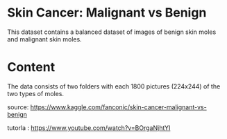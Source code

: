 # Skin Cancer: Malignant vs Benign

This dataset contains a balanced dataset of images of benign skin moles and malignant skin moles.

# Content
The data consists of two folders with each 1800 pictures (224x244) of the two types of moles.




source: https://www.kaggle.com/fanconic/skin-cancer-malignant-vs-benign

tutorla : https://www.youtube.com/watch?v=BOrgaNjhtYI
